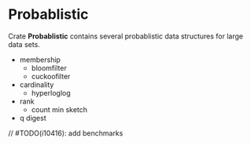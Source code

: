 # Probablistic

Crate __Probablistic__ contains several probablistic data structures for large data sets.

- membership
  - bloomfilter
  - cuckoofilter
- cardinality
  - hyperloglog
- rank
  - count min sketch
- q digest


// #TODO(i10416): add benchmarks

